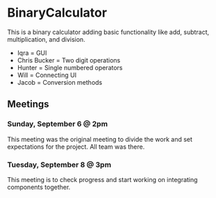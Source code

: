 # BinaryCalculator
This is a binary calculator adding basic functionality like add, subtract, multiplication, and division.

- Iqra = GUI
- Chris Bucker = Two digit operations
- Hunter = Single numbered operators
- Will = Connecting UI
- Jacob = Conversion methods

## Meetings
### Sunday, September 6 @ 2pm
This meeting was the original meeting to divide the work and set expectations for the project.
All team was there.

### Tuesday, September 8 @ 3pm
This meeting is to check progress and start working on integrating components together.
